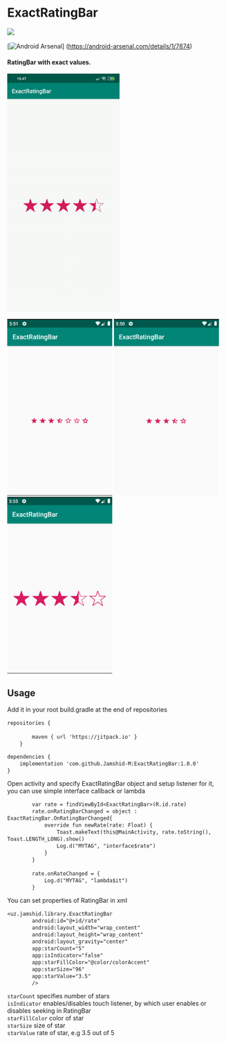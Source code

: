 # ExactRatingBar
[![](https://jitpack.io/v/Jamshid-M/ExactRatingBar.svg)](https://jitpack.io/#Jamshid-M/ExactRatingBar)

[![Android Arsenal](https://img.shields.io/badge/Android%20Arsenal-ExactRatingBar-green.svg?style=flat)]
(https://android-arsenal.com/details/1/7874)

#### RatingBar with exact values. </br>
<img src="https://github.com/Jamshid-M/ExactRatingBar/blob/master/sources/example.gif" height="550">

<img src="https://github.com/Jamshid-M/ExactRatingBar/blob/master/sources/7_stars.png" height="408" width="243"> <img src="https://github.com/Jamshid-M/ExactRatingBar/blob/master/sources/size_32.png" height="408" width="243"> <img src="https://github.com/Jamshid-M/ExactRatingBar/blob/master/sources/size_96.png" height="408" width="243">
## Usage

Add it in your root build.gradle at the end of repositories
```
repositories {

        maven { url 'https://jitpack.io' }
    }
```

```
dependencies {
	implementation 'com.github.Jamshid-M:ExactRatingBar:1.0.0'
}
```

Open activity and specify ExactRatingBar object and setup listener for it, you can use simple interface callback or lambda

```
        var rate = findViewById<ExactRatingBar>(R.id.rate)
        rate.onRatingBarChanged = object : ExactRatingBar.OnRatingBarChanged{
            override fun newRate(rate: Float) {
                Toast.makeText(this@MainActivity, rate.toString(), Toast.LENGTH_LONG).show()
                Log.d("MYTAG", "interface$rate")
            }
        }

        rate.onRateChanged = {
            Log.d("MYTAG", "lambda$it")
        }
```


You can set properties of RatingBar in xml
```
<uz.jamshid.library.ExactRatingBar
        android:id="@+id/rate"
        android:layout_width="wrap_content"
        android:layout_height="wrap_content"
        android:layout_gravity="center"
        app:starCount="5"
        app:isIndicator="false"
        app:starFillColor="@color/colorAccent"
        app:starSize="96"
        app:starValue="3.5"
        />
```

```starCount``` specifies number of stars </br>
```isIndicator``` enables/disables touch listener, by which user enables or disables seeking in RatingBar</br>
```starFillColor``` color of star</br>
```starSize``` size of star</br>
```starValue``` rate of star, e.g 3.5 out of 5</br>
